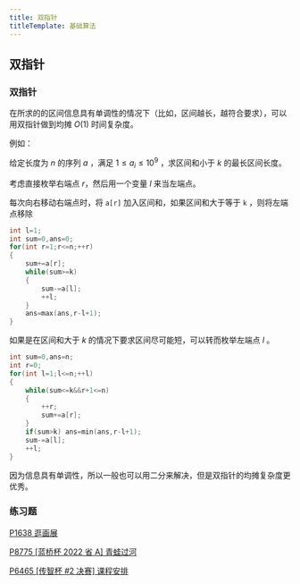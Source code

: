 ```yaml
---
title: 双指针
titleTemplate: 基础算法
---
```


## 双指针

### 双指针

在所求的的区间信息具有单调性的情况下（比如，区间越长，越符合要求），可以用双指针做到均摊 $O(1)$ 时间复杂度。

例如：

给定长度为 $n$ 的序列 $a$ ，满足 $1\leq a_i\leq 10^9$ ，求区间和小于 $k$ 的最长区间长度。

考虑直接枚举右端点 $r$，然后用一个变量 $l$ 来当左端点。

每次向右移动右端点时，将 `a[r]` 加入区间和，如果区间和大于等于 `k` ，则将左端点移除

```cpp
int l=1;
int sum=0,ans=0;
for(int r=1;r<=n;++r)
{
    sum+=a[r];
    while(sum>=k)
    {
        sum-=a[l];
        ++l;
    }
    ans=max(ans,r-l+1);
}
```

如果是在区间和大于 $k$ 的情况下要求区间尽可能短，可以转而枚举左端点 $l$ 。

```cpp
int sum=0,ans=n;
int r=0;
for(int l=1;l<=n;++l)
{
    while(sum<=k&&r+1<=n)
    {
        ++r;
        sum+=a[r];
    }
    if(sum>k) ans=min(ans,r-l+1);
    sum-=a[l];
    ++l;
}
```

因为信息具有单调性，所以一般也可以用二分来解决，但是双指针的均摊复杂度更优秀。

### 练习题

[P1638 逛画展  ](https://www.luogu.com.cn/problem/P1638)

[P8775 [蓝桥杯 2022 省 A] 青蛙过河  ](https://www.luogu.com.cn/problem/P8775)

[P6465 [传智杯 #2 决赛] 课程安排  ](https://www.luogu.com.cn/problem/P6465)